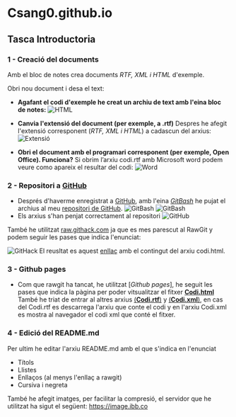 # Csang0.github.io
## Tasca Introductoria
### 1 - Creació del documents
Amb el bloc de notes crea documents _RTF, XML i HTML_ d'exemple.

Obri nou document i desa el text:
* **Agafant el codi d'exemple he creat un archiu de text amb l'eina bloc de notes:**
![HTML](https://image.ibb.co/eQqw4U/1.png)

* **Canvia l'extensió del document (per exemple, a .rtf)**
Despres he afegit l'extensió corresponent (_RTF, XML i HTML_) a cadascun del arxius:
  ![Extensió](https://image.ibb.co/myakyp/2.png)

* **Obri el document amb el programari corresponent (per exemple, Open Office).
Funciona?**
Si obrim l’arxiu codi.rtf amb Microsoft word podem veure como apareix el resultar del codi:
![Word](https://image.ibb.co/ga3ur9/3.png)

### 2 - Repositori a [GitHub]

* Després d'haverme enregistrat a [GitHub], amb l'eina [_GitBash_](https://gitforwindows.org/) he pujat el archius al meu [repositori de GitHub](https://github.com/CSang0/Csang0.github.io).
![GitBash](https://image.ibb.co/bDTSB9/4.png)
![GitBash](https://image.ibb.co/fsvw4U/5.png)
* Els arxius s'han penjat correctament al repositori
![GitHub](https://image.ibb.co/gArsdp/6.png)

També he utilitzat [raw.githack.com](https://raw.githack.com/) ja que es mes parescut al RawGit y podem seguir les pases que indica l'enunciat:

![GitHack](https://image.ibb.co/kbPjB9/Screenshot_1.png)
El reusltat es aquest [enllaç](https://raw.githack.com/CSang0/Csang0.github.io/master/codi.html) amb el contingut del arxiu codi.html.

### 3 - Github pages 

* Com que rawgit ha tancat, he utilitzat [_Github pages_], he seguit les pases que indica la pàgina per poder vitsualitzar el fitxer [**Codi.html**](https://csang0.github.io/codi.html)
També he triat de entrar al altres arxius [(**Codi.rtf**)](https://csang0.github.io/codi.rtf) y [(**Codi.xml**)](https://csang0.github.io/codi.xml), en cas del Codi.rtf es descarrega l'arxiu que conte el codi y en l'arxiu Codi.xml es mostra al navegador el codi xml que conté el fitxer.

### 4 - Edició del README.md

Per ultim he editar l'arxiu README.md amb el que s'indica en l'enunciat
* Títols
* Llistes
* Enllaços (al menys l'enllaç a rawgit)
* Cursiva i negreta

També he afegit imatges, per facilitar la compresió, el servidor que he utilitzat ha sigut el següent: https://image.ibb.co

[GitHub]: www.github.com
[GitHub pages]: https://pages.github.com/
